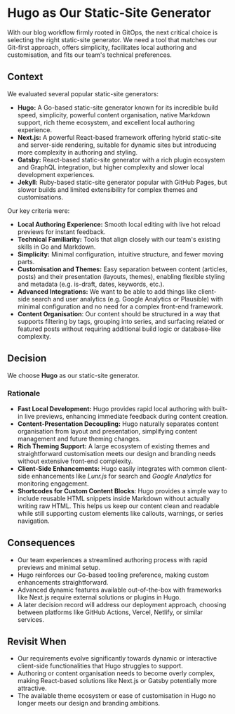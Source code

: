 # Hugo as Our Static-Site Generator

With our blog workflow firmly rooted in GitOps, the next critical choice is selecting the right static-site generator.
We need a tool that matches our Git-first approach, offers simplicity, facilitates local authoring and customisation,
and fits our team's technical preferences.

## Context

We evaluated several popular static-site generators:

- **Hugo:** A Go-based static-site generator known for its incredible build speed, simplicity, powerful content
  organisation, native Markdown support, rich theme ecosystem, and excellent local authoring experience.
- **Next.js:** A powerful React-based framework offering hybrid static-site and server-side rendering, suitable for
  dynamic sites but introducing more complexity in authoring and styling.
- **Gatsby:** React-based static-site generator with a rich plugin ecosystem and GraphQL integration, but higher
  complexity and slower local development experiences.
- **Jekyll:** Ruby-based static-site generator popular with GitHub Pages, but slower builds and limited extensibility
  for complex themes and customisations.

Our key criteria were:

- **Local Authoring Experience:** Smooth local editing with live hot reload previews for instant feedback.
- **Technical Familiarity:** Tools that align closely with our team's existing skills in Go and Markdown.
- **Simplicity:** Minimal configuration, intuitive structure, and fewer moving parts.
- **Customisation and Themes:** Easy separation between content (articles, posts) and their presentation (layouts,
  themes), enabling flexible styling and metadata (e.g. is-draft, dates, keywords, etc.).
- **Advanced Integrations:** We want to be able to add things like client-side search and user analytics (e.g. Google
  Analytics or Plausible) with minimal configuration and no need for a complex front-end framework.
- **Content Organisation**: Our content should be structured in a way that supports filtering by tags, grouping into
  series, and surfacing related or featured posts without requiring additional build logic or database-like complexity.

## Decision

We choose **Hugo** as our static-site generator.

### Rationale

- **Fast Local Development:** Hugo provides rapid local authoring with built-in live previews, enhancing immediate
  feedback during content creation.
- **Content-Presentation Decoupling:** Hugo naturally separates content organisation from layout and presentation,
  simplifying content management and future theming changes.
- **Rich Theming Support:** A large ecosystem of existing themes and straightforward customisation meets our design and
  branding needs without extensive front-end complexity.
- **Client-Side Enhancements:** Hugo easily integrates with common client-side enhancements like _Lunr.js_ for search
  and _Google Analytics_ for monitoring engagement.
- **Shortcodes for Custom Content Blocks**: Hugo provides a simple way to include reusable HTML snippets inside Markdown
  without actually writing raw HTML. This helps us keep our content clean and readable while still supporting custom
  elements like callouts, warnings, or series navigation.

## Consequences

- Our team experiences a streamlined authoring process with rapid previews and minimal setup.
- Hugo reinforces our Go-based tooling preference, making custom enhancements straightforward.
- Advanced dynamic features available out-of-the-box with frameworks like Next.js require external solutions or plugins
  in Hugo.
- A later decision record will address our deployment approach, choosing between platforms like GitHub Actions,
  Vercel, Netlify, or similar services.

## Revisit When

- Our requirements evolve significantly towards dynamic or interactive client-side functionalities that Hugo struggles
  to support.
- Authoring or content organisation needs to become overly complex, making React-based solutions like Next.js or Gatsby
  potentially more attractive.
- The available theme ecosystem or ease of customisation in Hugo no longer meets our design and branding ambitions.
